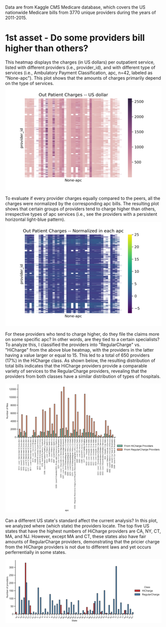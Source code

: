 Data are from Kaggle CMS Medicare database, which covers the US nationwide Medicare bills from 3770 unique providers during the years of 2011-2015. 
# 1st asset - Do some providers bill higher than others? 

This heatmap displays the charges (in US dollars) per outpatient service, listed with different providers (i.e., provider_id), and with different type of services (i.e., Ambulatory Payment Classification, apc, n=42, labeled as "None-apc"). This plot shows that the amounts of charges primarily depend on the type of services.  
![Figure1](OutPatientCharges.png)     


To evaluate if every provider charges equally compared to the peers, all the charges were normalized by the corresponding apc bills. The resulting plot shows that certain groups of providers tend to charge higher than others, irrespective types of apc services (i.e., see the providers with a persistent horizontal light-blue pattern).   
![Figure2](OutPatientChargesNorm.png)

For these providers who tend to charge higher, do they file the claims more on some specific apc? In other words, are they tied to a certain specialists? To analyze this, I classified the providers into "RegularCharge" vs. "HiCharge" from the above blue heatmap, with the providers in the latter having a value larger or equal to 15. This led to a total of 650 providers (17%) in the HiCharge class. As shown below, the resulting distribution of total bills indicates that the HiCharge providers provide a comparable variety of services to the RegularCharge providers, revealing that the providers from both classes have a similar distribution of types of hospitals.      

![Figure3](Providersbyapc.png)


Can a different US state's standard affect the current analysis? In this plot, we analyzed where (which state) the providers locate. The top five US states that have the highest numbers of HiCharge providers are CA, NY, CT, MA, and NJ. However, except MA and CT, these states also have fair amounts of RegularCharge providers, demonstrating that the pricier charge from the HiCharge providers is not due to different laws and yet occurs perferrentially in some states.               

![Figure4](ProvidersbyState.png)
